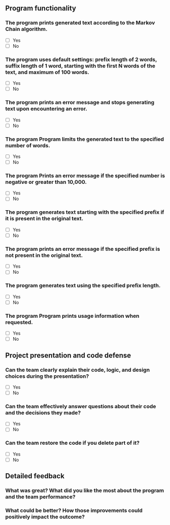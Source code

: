 ## Program functionality

### The program prints generated text according to the Markov Chain algorithm.
- [ ] Yes
- [ ] No

### The program uses default settings: prefix length of 2 words, suffix length of 1 word, starting with the first N words of the text, and maximum of 100 words.
- [ ] Yes
- [ ] No

### The program prints an error message and stops generating text upon encountering an error.
- [ ] Yes
- [ ] No

### The program Program limits the generated text to the specified number of words.
- [ ] Yes
- [ ] No

### The program Prints an error message if the specified number is negative or greater than 10,000.
- [ ] Yes
- [ ] No

### The program generates text starting with the specified prefix if it is present in the original text.
- [ ] Yes
- [ ] No

### The program prints an error message if the specified prefix is not present in the original text.
- [ ] Yes
- [ ] No

### The program generates text using the specified prefix length.
- [ ] Yes
- [ ] No

### The program Program prints usage information when requested.
- [ ] Yes
- [ ] No

## Project presentation and code defense

### Can the team clearly explain their code, logic, and design choices during the presentation?
- [ ] Yes
- [ ] No

### Can the team effectively answer questions about their code and the decisions they made?
- [ ] Yes
- [ ] No

### Can the team restore the code if you delete part of it?
- [ ] Yes
- [ ] No

## Detailed feedback

### What was great? What did you like the most about the program and the team performance? 

### What could be better? How those improvements could positively impact the outcome?
